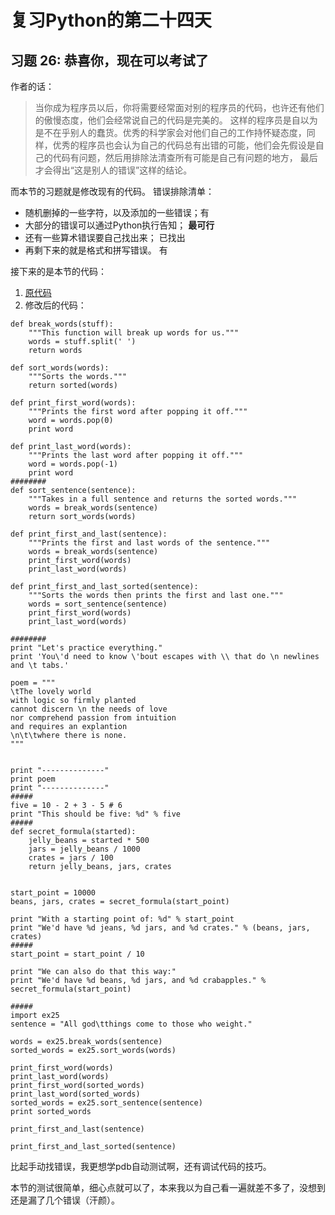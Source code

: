 # 复习Python的第二十四天
## 习题 26: 恭喜你，现在可以考试了
作者的话：
> 当你成为程序员以后，你将需要经常面对别的程序员的代码，也许还有他们的傲慢态度，他们会经常说自己的代码是完美的。 
这样的程序员是自以为是不在乎别人的蠢货。优秀的科学家会对他们自己的工作持怀疑态度，同样，优秀的程序员也会认为自己的代码总有出错的可能，他们会先假设是自己的代码有问题，然后用排除法清查所有可能是自己有问题的地方， 最后才会得出“这是别人的错误”这样的结论。

而本节的习题就是修改现有的代码。
错误排除清单：

- 随机删掉的一些字符，以及添加的一些错误；有
- 大部分的错误可以通过Python执行告知； **最可行**
- 还有一些算术错误要自己找出来； 已找出
- 再剩下来的就是格式和拼写错误。 有

接下来的是本节的代码：
1. [原代码](http://learnpythonthehardway.org/exercise26.txt)
2. 修改后的代码：
```python2
def break_words(stuff):
    """This function will break up words for us."""
    words = stuff.split(' ')
    return words

def sort_words(words):
    """Sorts the words."""
    return sorted(words)

def print_first_word(words):
    """Prints the first word after popping it off."""
    word = words.pop(0)
    print word

def print_last_word(words):
    """Prints the last word after popping it off."""
    word = words.pop(-1)
    print word
########  
def sort_sentence(sentence):
    """Takes in a full sentence and returns the sorted words."""
    words = break_words(sentence)
    return sort_words(words)

def print_first_and_last(sentence):
    """Prints the first and last words of the sentence."""
    words = break_words(sentence)
    print_first_word(words)
    print_last_word(words)

def print_first_and_last_sorted(sentence):
    """Sorts the words then prints the first and last one."""
    words = sort_sentence(sentence)
    print_first_word(words)
    print_last_word(words)

########
print "Let's practice everything."
print 'You\'d need to know \'bout escapes with \\ that do \n newlines and \t tabs.'

poem = """
\tThe lovely world
with logic so firmly planted
cannot discern \n the needs of love
nor comprehend passion from intuition
and requires an explantion
\n\t\twhere there is none.
"""


print "--------------"
print poem
print "--------------"
##### 
five = 10 - 2 + 3 - 5 # 6
print "This should be five: %d" % five
#####
def secret_formula(started):
    jelly_beans = started * 500
    jars = jelly_beans / 1000
    crates = jars / 100
    return jelly_beans, jars, crates


start_point = 10000
beans, jars, crates = secret_formula(start_point)

print "With a starting point of: %d" % start_point
print "We'd have %d jeans, %d jars, and %d crates." % (beans, jars, crates)
##### 
start_point = start_point / 10

print "We can also do that this way:"
print "We'd have %d beans, %d jars, and %d crabapples." % secret_formula(start_point)

##### 
import ex25
sentence = "All god\tthings come to those who weight."

words = ex25.break_words(sentence)
sorted_words = ex25.sort_words(words)

print_first_word(words)
print_last_word(words)
print_first_word(sorted_words)
print_last_word(sorted_words)
sorted_words = ex25.sort_sentence(sentence)
print sorted_words

print_first_and_last(sentence)

print_first_and_last_sorted(sentence)
```
比起手动找错误，我更想学pdb自动测试啊，还有调试代码的技巧。

本节的测试很简单，细心点就可以了，本来我以为自己看一遍就差不多了，没想到还是漏了几个错误（汗颜）。